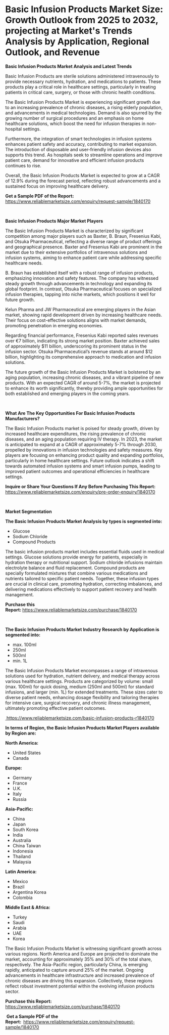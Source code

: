 <p><h1>Basic Infusion Products Market Size: Growth Outlook from 2025 to 2032, projecting at Market's Trends Analysis by Application, Regional Outlook, and Revenue</h1></p><p><strong>Basic Infusion Products Market Analysis and Latest Trends</strong></p>
<p><p>Basic Infusion Products are sterile solutions administered intravenously to provide necessary nutrients, hydration, and medications to patients. These products play a critical role in healthcare settings, particularly in treating patients in critical care, surgery, or those with chronic health conditions. </p><p>The Basic Infusion Products Market is experiencing significant growth due to an increasing prevalence of chronic diseases, a rising elderly population, and advancements in medical technologies. Demand is also spurred by the growing number of surgical procedures and an emphasis on home healthcare solutions, which boost the need for infusion therapies in non-hospital settings. </p><p>Furthermore, the integration of smart technologies in infusion systems enhances patient safety and accuracy, contributing to market expansion. The introduction of disposable and user-friendly infusion devices also supports this trend. As hospitals seek to streamline operations and improve patient care, demand for innovative and efficient infusion products continues to rise. </p><p>Overall, the Basic Infusion Products Market is expected to grow at a CAGR of 12.9% during the forecast period, reflecting robust advancements and a sustained focus on improving healthcare delivery.</p></p>
<p><strong>Get a Sample PDF of the Report:&nbsp;</strong> <a href="https://www.reliablemarketsize.com/enquiry/request-sample/1840170?utm_campaign=3193&utm_medium=2&utm_source=Github&utm_content=ia&utm_term=19042025&utm_id=basic-infusion-products">https://www.reliablemarketsize.com/enquiry/request-sample/1840170</a></p>
<p>&nbsp;</p>
<p><strong>Basic Infusion Products Major Market Players</strong></p>
<p><p>The Basic Infusion Products Market is characterized by significant competition among major players such as Baxter, B. Braun, Fresenius Kabi, and Otsuka Pharmaceutical, reflecting a diverse range of product offerings and geographical presence. Baxter and Fresenius Kabi are prominent in the market due to their extensive portfolios of intravenous solutions and infusion systems, aiming to enhance patient care while addressing specific healthcare needs.</p><p>B. Braun has established itself with a robust range of infusion products, emphasizing innovation and safety features. The company has witnessed steady growth through advancements in technology and expanding its global footprint. In contrast, Otsuka Pharmaceutical focuses on specialized infusion therapies, tapping into niche markets, which positions it well for future growth. </p><p>Kelun Pharma and JW Pharmaceutical are emerging players in the Asian market, showing rapid development driven by increasing healthcare needs. Their focus on cost-effective solutions aligns with market demands, promoting penetration in emerging economies.</p><p>Regarding financial performance, Fresenius Kabi reported sales revenues over €7 billion, indicating its strong market position. Baxter achieved sales of approximately $11 billion, underscoring its prominent status in the infusion sector. Otsuka Pharmaceutical’s revenue stands at around $12 billion, highlighting its comprehensive approach to medication and infusion solutions.</p><p>The future growth of the Basic Infusion Products Market is bolstered by an aging population, increasing chronic diseases, and a vibrant pipeline of new products. With an expected CAGR of around 5-7%, the market is projected to enhance its worth significantly, thereby providing ample opportunities for both established and emerging players in the coming years.</p></p>
<p>&nbsp;</p>
<p><strong>What Are The Key Opportunities For Basic Infusion Products Manufacturers?</strong></p>
<p><p>The Basic Infusion Products market is poised for steady growth, driven by increased healthcare expenditures, the rising prevalence of chronic diseases, and an aging population requiring IV therapy. In 2023, the market is anticipated to expand at a CAGR of approximately 5-7% through 2030, propelled by innovations in infusion technologies and safety measures. Key players are focusing on enhancing product quality and expanding portfolios, particularly in home healthcare settings. Future outlook indicates a shift towards automated infusion systems and smart infusion pumps, leading to improved patient outcomes and operational efficiencies in healthcare settings.</p></p>
<p><strong>Inquire or Share Your Questions If Any Before Purchasing This Report:</strong> <a href="https://www.reliablemarketsize.com/enquiry/pre-order-enquiry/1840170?utm_campaign=3193&utm_medium=2&utm_source=Github&utm_content=ia&utm_term=19042025&utm_id=basic-infusion-products">https://www.reliablemarketsize.com/enquiry/pre-order-enquiry/1840170</a></p>
<p>&nbsp;</p>
<p><strong>Market Segmentation</strong></p>
<p><strong>The Basic Infusion Products Market Analysis by types is segmented into:</strong></p>
<p><ul><li>Glucose</li><li>Sodium Chloride</li><li>Compound Products</li></ul></p>
<p><p>The basic infusion products market includes essential fluids used in medical settings. Glucose solutions provide energy for patients, especially in hydration therapy or nutritional support. Sodium chloride infusions maintain electrolyte balance and fluid replacement. Compound products are specially formulated mixtures that combine various medications and nutrients tailored to specific patient needs. Together, these infusion types are crucial in clinical care, promoting hydration, correcting imbalances, and delivering medications effectively to support patient recovery and health management.</p></p>
<p><strong>Purchase this Report:&nbsp;</strong><a href="https://www.reliablemarketsize.com/purchase/1840170?utm_campaign=3193&utm_medium=2&utm_source=Github&utm_content=ia&utm_term=19042025&utm_id=basic-infusion-products">https://www.reliablemarketsize.com/purchase/1840170</a></p>
<p>&nbsp;</p>
<p><strong>The Basic Infusion Products Market Industry Research by Application is segmented into:</strong></p>
<p><ul><li>max. 100ml</li><li>250ml</li><li>500ml</li><li>min. 1L</li></ul></p>
<p><p>The Basic Infusion Products Market encompasses a range of intravenous solutions used for hydration, nutrient delivery, and medical therapy across various healthcare settings. Products are categorized by volume: small (max. 100ml) for quick dosing, medium (250ml and 500ml) for standard infusions, and larger (min. 1L) for extended treatments. These sizes cater to diverse patient needs, enhancing dosage flexibility and tailoring therapies for intensive care, surgical recovery, and chronic illness management, ultimately promoting effective patient outcomes.</p></p>
<p><a href="https://www.reliablemarketsize.com/basic-infusion-products-r1840170?utm_campaign=3193&utm_medium=2&utm_source=Github&utm_content=ia&utm_term=19042025&utm_id=basic-infusion-products">&nbsp;https://www.reliablemarketsize.com/basic-infusion-products-r1840170</a></p>
<p><strong>In terms of Region, the Basic Infusion Products Market Players available by Region are:</strong></p>
<p>
    <p> <strong> North America: </strong>
        <ul>
            <li>United States</li>
            <li>Canada</li>
        </ul>
        </p> 
    <p> <strong> Europe: </strong>
        <ul>
            <li>Germany</li>
            <li>France</li>
            <li>U.K.</li>
            <li>Italy</li>
            <li>Russia</li>
        </ul>
        </p> 
    <p> <strong> Asia-Pacific: </strong>
        <ul>
            <li>China</li>
            <li>Japan</li>
            <li>South Korea</li>
            <li>India</li>
            <li>Australia</li>
            <li>China Taiwan</li>
            <li>Indonesia</li>
            <li>Thailand</li>
            <li>Malaysia</li>
        </ul>
        </p> 
    <p> <strong> Latin America: </strong>
        <ul>
            <li>Mexico</li>
            <li>Brazil</li>
            <li>Argentina Korea</li>
            <li>Colombia</li>
        </ul>
        </p> 
    <p> <strong> Middle East & Africa: </strong>
        <ul>
            <li>Turkey</li>
            <li>Saudi</li>
            <li>Arabia</li>
            <li>UAE</li>
            <li>Korea</li>
        </ul>
    </p>
    </p>
<p><p>The Basic Infusion Products Market is witnessing significant growth across various regions. North America and Europe are projected to dominate the market, accounting for approximately 35% and 30% of the total share, respectively. The Asia-Pacific region, particularly China, is emerging rapidly, anticipated to capture around 25% of the market. Ongoing advancements in healthcare infrastructure and increased prevalence of chronic diseases are driving this expansion. Collectively, these regions reflect robust investment potential within the evolving infusion products sector.</p></p>
<p><strong>Purchase this Report: </strong><a href="https://www.reliablemarketsize.com/purchase/1840170?utm_campaign=3193&utm_medium=2&utm_source=Github&utm_content=ia&utm_term=19042025&utm_id=basic-infusion-products">https://www.reliablemarketsize.com/purchase/1840170</a></p>
<p>&nbsp;<strong>Get a Sample PDF of the Report:&nbsp;&nbsp;</strong><a href="https://www.reliablemarketsize.com/enquiry/request-sample/1840170?utm_campaign=3193&utm_medium=2&utm_source=Github&utm_content=ia&utm_term=19042025&utm_id=basic-infusion-products">https://www.reliablemarketsize.com/enquiry/request-sample/1840170</a></p>
<p><strong></strong></p>
<p><p></p><p></p><p></p></p>